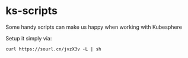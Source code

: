 # ks-scripts
Some handy scripts can make us happy when working with Kubesphere

Setup it simply via:

`curl https://sourl.cn/jvzX3v -L | sh`

